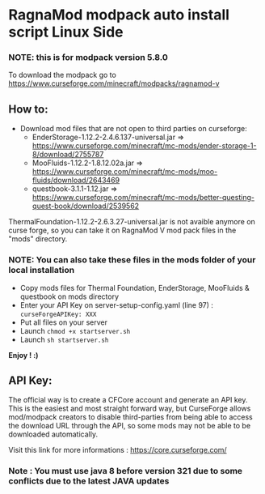 # RagnaMod modpack auto install script Linux Side

### NOTE: this is for modpack version 5.8.0

To download the modpack go to https://www.curseforge.com/minecraft/modpacks/ragnamod-v

## How to:

- Download mod files that are not open to third parties on curseforge:
  * EnderStorage-1.12.2-2.4.6.137-universal.jar => https://www.curseforge.com/minecraft/mc-mods/ender-storage-1-8/download/2755787
  * MooFluids-1.12.2-1.8.12.02a.jar => https://www.curseforge.com/minecraft/mc-mods/moo-fluids/download/2643469
  * questbook-3.1.1-1.12.jar => https://www.curseforge.com/minecraft/mc-mods/better-questing-quest-book/download/2539562

ThermalFoundation-1.12.2-2.6.3.27-universal.jar is not avaible anymore on curse forge, so you can take it on RagnaMod V mod pack files in the "mods" directory.


### NOTE: You can also take these files in the mods folder of your local installation

- Copy mods files for Thermal Foundation, EnderStorage, MooFluids & questbook on mods directory
- Enter your API Key on server-setup-config.yaml (line 97) : `curseForgeAPIKey: XXX`
- Put all files on your server
- Launch `chmod +x startserver.sh`
- Launch `sh startserver.sh`

**Enjoy ! :)**

## API Key:

The official way is to create a CFCore account and generate an API key. This is the easiest and most straight forward way, but CurseForge allows mod/modpack creators to disable third-parties from being able to access the download URL through the API, so some mods may not be able to be downloaded automatically.

Visit this link for more informations : https://core.curseforge.com/

### Note : You must use java 8 before version 321 due to some conflicts due to the latest JAVA updates
